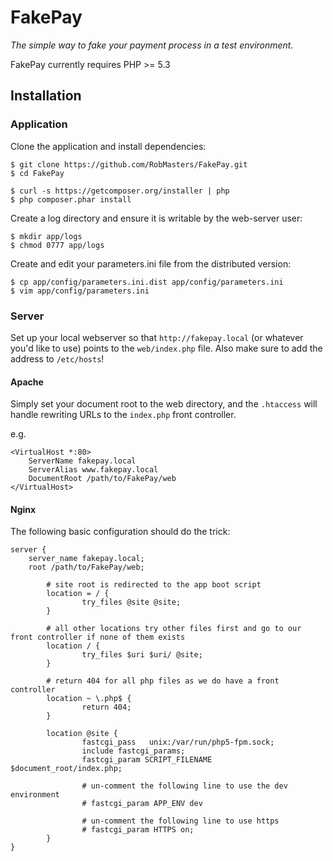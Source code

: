 FakePay
=======

_The simple way to fake your payment process in a test environment._

FakePay currently requires PHP >= 5.3

## Installation

### Application

Clone the application and install dependencies:

```
$ git clone https://github.com/RobMasters/FakePay.git
$ cd FakePay

$ curl -s https://getcomposer.org/installer | php
$ php composer.phar install

```

Create a log directory and ensure it is writable by the web-server user:

```
$ mkdir app/logs
$ chmod 0777 app/logs
```

Create and edit your parameters.ini file from the distributed version:

```
$ cp app/config/parameters.ini.dist app/config/parameters.ini
$ vim app/config/parameters.ini
```

### Server

Set up your local webserver so that ``http://fakepay.local`` (or whatever you'd like to use)
points to the ``web/index.php`` file. Also make sure to add the address to ``/etc/hosts``!

#### Apache

Simply set your document root to the web directory, and the ``.htaccess`` will handle rewriting URLs to the ``index.php``
front controller.

e.g.

```
<VirtualHost *:80>
	ServerName fakepay.local
	ServerAlias www.fakepay.local
	DocumentRoot /path/to/FakePay/web
</VirtualHost>
```

#### Nginx

The following basic configuration should do the trick:

```
server {
    server_name fakepay.local;
    root /path/to/FakePay/web;

        # site root is redirected to the app boot script
        location = / {
                try_files @site @site;
        }

        # all other locations try other files first and go to our front controller if none of them exists
        location / {
                try_files $uri $uri/ @site;
        }

        # return 404 for all php files as we do have a front controller
        location ~ \.php$ {
                return 404;
        }

        location @site {
                fastcgi_pass   unix:/var/run/php5-fpm.sock;
                include fastcgi_params;
                fastcgi_param SCRIPT_FILENAME $document_root/index.php;

                # un-comment the following line to use the dev environment
                # fastcgi_param APP_ENV dev

                # un-comment the following line to use https
                # fastcgi_param HTTPS on;
        }
}
```
